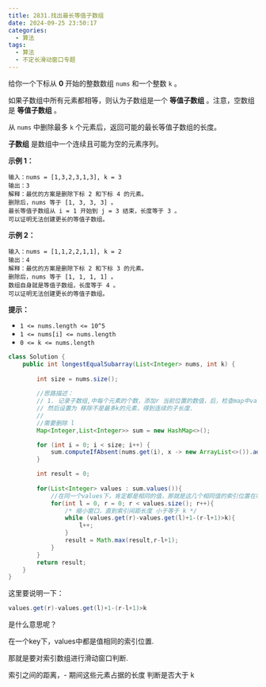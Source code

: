 ```yaml
---
title: 2831.找出最长等值子数组
date: 2024-09-25 23:50:17
categories:
  - 算法
tags:
  - 算法
  - 不定长滑动窗口专题
---
```


给你一个下标从 **0** 开始的整数数组 `nums` 和一个整数 `k` 。

如果子数组中所有元素都相等，则认为子数组是一个 **等值子数组** 。注意，空数组是 **等值子数组** 。

从 `nums` 中删除最多 `k` 个元素后，返回可能的最长等值子数组的长度。

**子数组** 是数组中一个连续且可能为空的元素序列。

 

**示例 1：**

```
输入：nums = [1,3,2,3,1,3], k = 3
输出：3
解释：最优的方案是删除下标 2 和下标 4 的元素。
删除后，nums 等于 [1, 3, 3, 3] 。
最长等值子数组从 i = 1 开始到 j = 3 结束，长度等于 3 。
可以证明无法创建更长的等值子数组。
```

**示例 2：**

```
输入：nums = [1,1,2,2,1,1], k = 2
输出：4
解释：最优的方案是删除下标 2 和下标 3 的元素。 
删除后，nums 等于 [1, 1, 1, 1] 。 
数组自身就是等值子数组，长度等于 4 。 
可以证明无法创建更长的等值子数组。
```

 

**提示：**

- `1 <= nums.length <= 10^5`
- `1 <= nums[i] <= nums.length`
- `0 <= k <= nums.length`





```java
class Solution {
    public int longestEqualSubarray(List<Integer> nums, int k) {
        
        int size = nums.size();
        
        //思路描述：
        // 1. 记录子数组,中每个元素的个数，添加r 当前位置的数值，后，检查map中value最大的数字,
        // 然后设置为 移除不是最多k的元素，得到连续的子长度.
        // 
        //需要删除 l
        Map<Integer,List<Integer>> sum = new HashMap<>();

        for (int i = 0; i < size; i++) {
            sum.computeIfAbsent(nums.get(i), x -> new ArrayList<>()).add(i);
        }

        int result = 0; 
        
        for(List<Integer> values : sum.values()){
            //在同一个values下，肯定都是相同的值，那就是这几个相同值的索引位置在哪里了.
            for(int l = 0, r = 0; r < values.size(); r++){
                /* 缩小窗口，直到索引间距长度 小于等于 k */
                while (values.get(r)-values.get(l)+1-(r-l+1)>k){
                    l++;
                }
                result = Math.max(result,r-l+1);
            }
        }
        return result;
    }
}
```



这里要说明一下：

```java
values.get(r)-values.get(l)+1-(r-l+1)>k
```

是什么意思呢？

在一个key下，values中都是值相同的索引位置.

那就是要对索引数组进行滑动窗口判断.

索引之间的距离，- 期间这些元素占据的长度 判断是否大于 k

